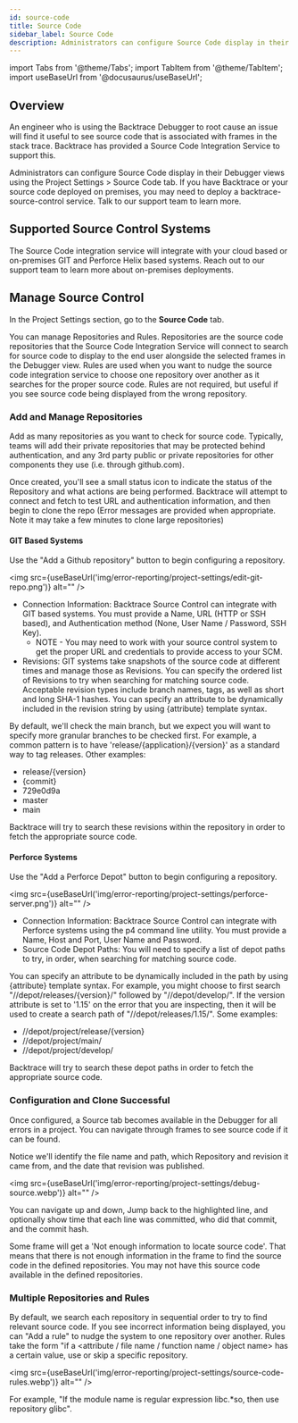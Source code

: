 ```yaml
---
id: source-code
title: Source Code
sidebar_label: Source Code
description: Administrators can configure Source Code display in their Debugger views using the "Project Settings/ Source Code" tab.
---
```


import Tabs from '@theme/Tabs';
import TabItem from '@theme/TabItem';
import useBaseUrl from '@docusaurus/useBaseUrl';

## Overview

An engineer who is using the Backtrace Debugger to root cause an issue will find it useful to see source code that is associated with frames in the stack trace. Backtrace has provided a Source Code Integration Service to support this.

Administrators can configure Source Code display in their Debugger views using the Project Settings > Source Code tab. If you have Backtrace or your source code deployed on premises, you may need to deploy a backtrace-source-control service. Talk to our support team to learn more.

## Supported Source Control Systems

The Source Code integration service will integrate with your cloud based or on-premises GIT and Perforce Helix based systems. Reach out to our support team to learn more about on-premises deployments.

## Manage Source Control

In the Project Settings section, go to the **Source Code** tab.

You can manage Repositories and Rules. Repositories are the source code repositories that the Source Code Integration Service will connect to search for source code to display to the end user alongside the selected frames in the Debugger view. Rules are used when you want to nudge the source code integration service to choose one repository over another as it searches for the proper source code. Rules are not required, but useful if you see source code being displayed from the wrong repository.

### Add and Manage Repositories

Add as many repositories as you want to check for source code. Typically, teams will add their private repositories that may be protected behind authentication, and any 3rd party public or private repositories for other components they use (i.e. through github.com).

Once created, you'll see a small status icon to indicate the status of the Repository and what actions are being performed. Backtrace will attempt to connect and fetch to test URL and authentication information, and then begin to clone the repo (Error messages are provided when appropriate. Note it may take a few minutes to clone large repositories)

#### GIT Based Systems

Use the "Add a Github repository" button to begin configuring a repository.

<img src={useBaseUrl('img/error-reporting/project-settings/edit-git-repo.png')} alt="" />

- Connection Information: Backtrace Source Control can integrate with GIT based systems. You must provide a Name, URL (HTTP or SSH based), and Authentication method (None, User Name / Password, SSH Key).
  - NOTE - You may need to work with your source control system to get the proper URL and credentials to provide access to your SCM.
- Revisions: GIT systems take snapshots of the source code at different times and manage those as Revisions. You can specify the ordered list of Revisions to try when searching for matching source code. Acceptable revision types include branch names, tags, as well as short and long SHA-1 hashes. You can specify an attribute to be dynamically included in the revision string by using {attribute} template syntax.

By default, we'll check the main branch, but we expect you will want to specify more granular branches to be checked first. For example, a common pattern is to have 'release/{application}/{version}' as a standard way to tag releases. Other examples:

- release/{version}
- {commit}
- 729e0d9a
- master
- main

Backtrace will try to search these revisions within the repository in order to fetch the appropriate source code.

#### Perforce Systems

Use the "Add a Perforce Depot" button to begin configuring a repository.

<img src={useBaseUrl('img/error-reporting/project-settings/perforce-server.png')} alt="" />

- Connection Information: Backtrace Source Control can integrate with Perforce systems using the p4 command line utility. You must provide a Name, Host and Port, User Name and Password.
- Source Code Depot Paths: You will need to specify a list of depot paths to try, in order, when searching for matching source code.

You can specify an attribute to be dynamically included in the path by using {attribute} template syntax.
For example, you might choose to first search "//depot/releases/{version}/" followed by "//depot/develop/". If the version attribute is set to '1.15' on the error that you are inspecting, then it will be used to create a search path of "//depot/releases/1.15/".
Some examples:

- //depot/project/release/{version}
- //depot/project/main/
- //depot/project/develop/

Backtrace will try to search these depot paths in order to fetch the appropriate source code.

### Configuration and Clone Successful

Once configured, a Source tab becomes available in the Debugger for all errors in a project. You can navigate through frames to see source code if it can be found.

Notice we'll identify the file name and path, which Repository and revision it came from, and the date that revision was published.

<img src={useBaseUrl('img/error-reporting/project-settings/debug-source.webp')} alt="" />

You can navigate up and down, Jump back to the highlighted line, and optionally show time that each line was committed, who did that commit, and the commit hash.

Some frame will get a 'Not enough information to locate source code'. That means that there is not enough information in the frame to find the source code in the defined repositories. You may not have this source code available in the defined repositories.

### Multiple Repositories and Rules

By default, we search each repository in sequential order to try to find relevant source code. If you see incorrect information being displayed, you can "Add a rule" to nudge the system to one repository over another. Rules take the form "if a <attribute / file name / function name / object name> has a certain value, use or skip a specific repository.

<img src={useBaseUrl('img/error-reporting/project-settings/source-code-rules.webp')} alt="" />

For example, "If the module name is regular expression libc.\*so, then use repository glibc".
